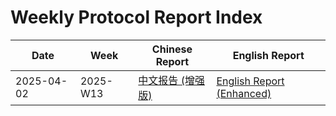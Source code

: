 # Weekly Protocol Report Index

| Date | Week | Chinese Report | English Report |
|------|------|----------------|----------------|
| 2025-04-02 | 2025-W13 | [中文报告 (增强版)](reports/2025/week_13/protocol_report_2025-04-02_zh.md) | [English Report (Enhanced)](reports/2025/week_13/protocol_report_2025-04-02_en.md) |
